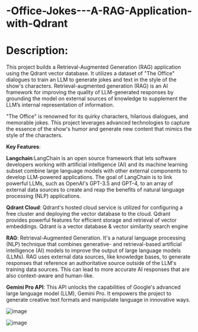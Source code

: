 # -Office-Jokes---A-RAG-Application-with-Qdrant
# Description:

This project builds a Retrieval-Augmented Generation (RAG) application using the Qdrant vector database. It utilizes a dataset of "The Office" dialogues to train an LLM to generate jokes and text in the style of the show's characters. Retrieval-augmented generation (RAG) is an AI framework for improving the quality of LLM-generated responses by grounding the model on external sources of knowledge to supplement the LLM’s internal representation of information.

"The Office" is renowned for its quirky characters, hilarious dialogues, and memorable jokes. This project leverages advanced technologies to capture the essence of the show's humor and generate new content that mimics the style of the characters.

**Key Features**:

**Langchain**:LangChain is an open source framework that lets software developers working with artificial intelligence (AI) and its machine learning subset combine large language models with other external components to develop LLM-powered applications. The goal of LangChain is to link powerful LLMs, such as OpenAI's GPT-3.5 and GPT-4, to an array of external data sources to create and reap the benefits of natural language processing (NLP) applications.

**Qdrant Cloud**: Qdrant's hosted cloud service is utilized for configuring a free cluster and deploying the vector database to the cloud. Qdrant provides powerful features for efficient storage and retrieval of vector embeddings. Qdrant is a vector database & vector similarity search engine

**RAG**: Retrieval-Augmented Generation. It's a natural language processing (NLP) technique that combines generative- and retrieval-based artificial intelligence (AI) models to improve the output of large language models (LLMs). RAG uses external data sources, like knowledge bases, to generate responses that reference an authoritative source outside of the LLM's training data sources. This can lead to more accurate AI responses that are also context-aware and human-like.

**Gemini Pro API**: This API unlocks the capabilities of Google's advanced large language model (LLM), Gemini Pro. It empowers the project to generate creative text formats and manipulate language in innovative ways.

![image](https://github.com/AKashkv02/-Office-Jokes---A-RAG-Application-with-Qdrant/assets/107745951/d5a04b17-621b-4e19-b412-47d605ca94f7)

![image](https://github.com/AKashkv02/-Office-Jokes---A-RAG-Application-with-Qdrant/assets/107745951/9103590e-5874-4a89-aaf9-0df466779679)

